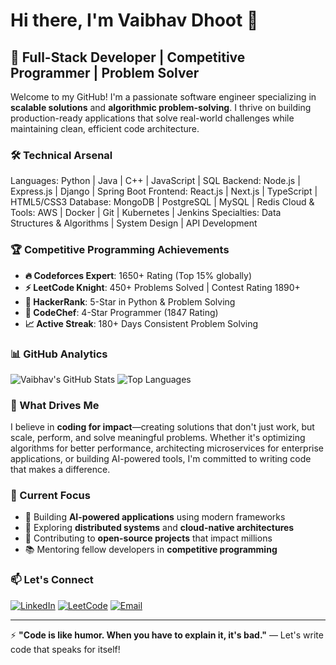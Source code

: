 # Hi there, I'm Vaibhav Dhoot 👋

## 🚀 Full-Stack Developer | Competitive Programmer | Problem Solver

Welcome to my GitHub! I'm a passionate software engineer specializing in **scalable solutions** and **algorithmic problem-solving**. I thrive on building production-ready applications that solve real-world challenges while maintaining clean, efficient code architecture.

### 🛠️ Technical Arsenal
Languages: Python | Java | C++ | JavaScript | SQL
Backend: Node.js | Express.js | Django | Spring Boot
Frontend: React.js | Next.js | TypeScript | HTML5/CSS3
Database: MongoDB | PostgreSQL | MySQL | Redis
Cloud & Tools: AWS | Docker | Git | Kubernetes | Jenkins
Specialties: Data Structures & Algorithms | System Design | API Development


### 🏆 Competitive Programming Achievements
- **🔥 Codeforces Expert**: 1650+ Rating (Top 15% globally)
- **⚡ LeetCode Knight**: 450+ Problems Solved | Contest Rating 1890+
- **🌟 HackerRank**: 5-Star in Python & Problem Solving
- **🎯 CodeChef**: 4-Star Programmer (1847 Rating)
- **📈 Active Streak**: 180+ Days Consistent Problem Solving

### 📊 GitHub Analytics
![Vaibhav's GitHub Stats]()
![Top Languages](https://github-readme-stats.vercel.app/api/top-langs/?username=vaibhavdhoot&layout=compact&theme=radical)

### 🎯 What Drives Me
I believe in **coding for impact**—creating solutions that don't just work, but scale, perform, and solve meaningful problems. Whether it's optimizing algorithms for better performance, architecting microservices for enterprise applications, or building AI-powered tools, I'm committed to writing code that makes a difference.

### 🌟 Current Focus
- 🔭 Building **AI-powered applications** using modern frameworks
- 🌱 Exploring **distributed systems** and **cloud-native architectures**
- 👯 Contributing to **open-source projects** that impact millions
- 📚 Mentoring fellow developers in **competitive programming**

### 📫 Let's Connect
[![LinkedIn](https://img.shields.io/badge/LinkedIn-0077B5?style=for-the-badge&logo=linkedin&logoColor=white)](https://www.linkedin.com/in/vaibhavdhoot-721av/)
[![LeetCode](https://img.shields.io/badge/LeetCode-000000?style=for-the-badge&logo=LeetCode&logoColor=#d16c06)](https://leetcode.com/problem-list/pwuz1elg/)
[![Email](https://img.shields.io/badge/Email-D14836?style=for-the-badge&logo=gmail&logoColor=white)](mailto:dhootvaibhav2004@gmail.com)

---
⚡ **"Code is like humor. When you have to explain it, it's bad."** — Let's write code that speaks for itself!
